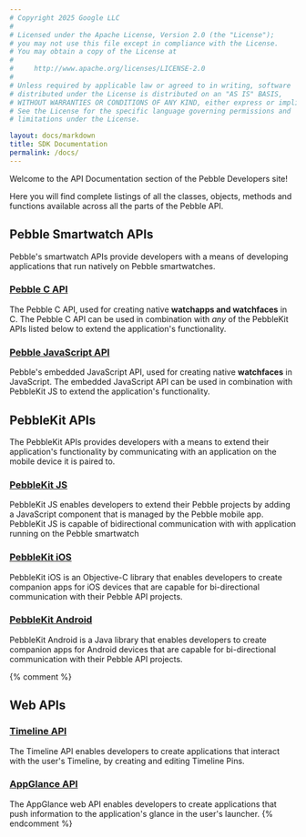 ```yaml
---
# Copyright 2025 Google LLC
#
# Licensed under the Apache License, Version 2.0 (the "License");
# you may not use this file except in compliance with the License.
# You may obtain a copy of the License at
#
#     http://www.apache.org/licenses/LICENSE-2.0
#
# Unless required by applicable law or agreed to in writing, software
# distributed under the License is distributed on an "AS IS" BASIS,
# WITHOUT WARRANTIES OR CONDITIONS OF ANY KIND, either express or implied.
# See the License for the specific language governing permissions and
# limitations under the License.

layout: docs/markdown
title: SDK Documentation
permalink: /docs/
---
```


Welcome to the API Documentation section of the Pebble Developers site!

Here you will find complete listings of all the classes, objects, methods and
functions available across all the parts of the Pebble API.

## Pebble Smartwatch APIs

Pebble's smartwatch APIs provide developers with a means of developing
applications that run natively on Pebble smartwatches.

### [Pebble C API](/docs/c/)

The Pebble C API, used for creating native **watchapps and watchfaces** in C.
The Pebble C API can be used in combination with *any* of the PebbleKit APIs
listed below to extend the application's functionality.

### [Pebble JavaScript API](/docs/rockyjs/)

Pebble's embedded JavaScript API, used for creating native **watchfaces** in
JavaScript. The embedded JavaScript API can be used in combination with
PebbleKit JS to extend the application's functionality.

## PebbleKit APIs

The PebbleKit APIs provides developers with a means to extend their application's
functionality by communicating with an application on the mobile device it is
paired to.

### [PebbleKit JS](/docs/pebblekit-js/)

PebbleKit JS enables developers to extend their Pebble projects by adding a
JavaScript component that is managed by the Pebble mobile app. PebbleKit JS is
capable of bidirectional communication with with application running on the
Pebble smartwatch

### [PebbleKit iOS](/docs/pebblekit-ios/)

PebbleKit iOS is an Objective-C library that enables developers to create
companion apps for iOS devices that are capable for bi-directional communication
with their Pebble API projects.

### [PebbleKit Android](/docs/pebblekit-android/)

PebbleKit Android is a Java library that enables developers to create companion
apps for Android devices that are capable for bi-directional communication with
their Pebble API projects.

{% comment %}
## Web APIs

### [Timeline API](/docs/web-timeline/)

The Timeline API enables developers to create applications that interact with
the user's Timeline, by creating and editing Timeline Pins.

### [AppGlance API](/docs/web-appglance)

The AppGlance web API enables developers to create applications that push
information to the application's glance in the user's launcher.
 {% endcomment %}
